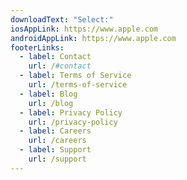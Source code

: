 ```yaml
---
downloadText: "Select:"
iosAppLink: https://www.apple.com
androidAppLink: https://www.apple.com
footerLinks:
  - label: Contact
    url: /#contact
  - label: Terms of Service
    url: /terms-of-service
  - label: Blog
    url: /blog
  - label: Privacy Policy
    url: /privacy-policy
  - label: Careers
    url: /careers
  - label: Support
    url: /support
---
```

